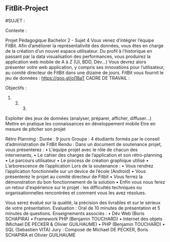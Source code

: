 ## FitBit-Project

#SUJET :

Contexte :

Projet Pédagogique
Bachelor 2 - Sujet 4
 Vous venez d’intégrer l’équipe FitBit. Afin d’améliorer la représentativité des données, vous êtes en charge de la création d’un nouvel espace utilisateur. Du profil à l’historique en passant par la data visualisation des performances, vous produirez la application web mobile de A à Z (UI, BDD, Dév...)
Vous devrez alors présenter votre web application, y compris ses innovations pour l’utilisateur, au comité directeur de FitBit dans une dizaine de jours.
FitBit vous fournit le jeu de données : https://goo.gl/oI18aT CADRE DE TRAVAIL :

Objectifs :
  1. 2. 3.

Exploiter des jeux de données (analyser, préparer, afficher, diffuser...) Mettre en pratique les connaissances en développement mobile
Etre en mesure de pitcher son projet

Rétro Planning :
Durée : 9 jours
Groupe : 4 étudiants formés par le conseil d’administration de FitBit Rendu :
Dans un document de soutenance projet, vous présenterez :
• L'équipe projet avec le rôle de chacun des intervenants,
• Le cahier des charges de l’application et son rétro-planning
• Le parcours utilisateur
• Le process de création graphique utilisé
• L’arborescence de l’application
Lors de la soutenance :
• Vous rendrez l’application fonctionnelle sur un device de l’école (Android)
• Vous présenterez le projet au comité directeur de Fitbit
• Vous ferrez la démonstration du bon fonctionnement de la solution
• Enfin vous nous ferez un retour d'expérience sur le projet : les difficultés techniques ou organisationnelles
rencontrées et comment vous les avez résolues.

 
 Vous serez évalué sur la qualité, la précision des livrables et sur le sérieux de votre présentation. Evaluation : Oral de 10 minutes de présentation et 5 minutes de questions.
Enseignements associés :
• Dév Web (Boris SCHAPIRA)
• Framework PHP (Benjamin TOUCHARD)
• Internet des objets (Michael DE PECKER & Olivier GUILHAUME) • PHP (Benjamin TOUCHARD)
• SQL (Sebastien VITA)
Jury :
Composé de Michael DE PECKER, Boris SCHAPIRA et Olivier GUILHAUME
